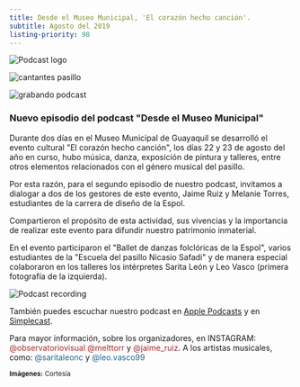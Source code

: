 ```yaml
---
title: Desde el Museo Municipal, 'El corazón hecho canción'.
subtitle: Agosto del 2019
listing-priority: 98
---
```


![Podcast logo](//res.cloudinary.com/magnvs/image/upload/v1566690125/cvthxyhh5ao4csqol88c.jpg)

![cantantes pasillo](//res.cloudinary.com/magnvs/image/upload/v1566690100/idksuohpkrom3soqxbyi.jpg)

![grabando podcast](//res.cloudinary.com/magnvs/image/upload/v1566692622/mjbhsinikjduqd4i1z7n.jpg)

### Nuevo episodio del podcast "Desde el Museo Municipal"

Durante dos días en el Museo Municipal de Guayaquil se desarrolló el evento cultural "El corazón hecho canción", los días 22 y 23 de agosto del año en curso, hubo música, danza, exposición de pintura y talleres, entre otros elementos relacionados con el género musical del pasillo.

Por esta razón, para el segundo episodio de nuestro podcast, invitamos a dialogar a dos de los gestores de este evento, Jaime Ruiz y Melanie Torres, estudiantes de la carrera de diseño de la Espol.

Compartieron el propósito de esta actividad, sus vivencias y la importancia de realizar este evento para difundir nuestro patrimonio inmaterial.

En el evento participaron el "Ballet de danzas folclóricas de la Espol", varios estudiantes de la "Escuela del pasillo Nicasio Safadi" y de manera especial colaboraron en los talleres los intérpretes Sarita León y Leo Vasco (primera fotografía de la izquierda).

![Podcast recording](//res.cloudinary.com/magnvs/image/upload/v1566690111/civfeja1ahn97a0ttu9h.jpg)

También puedes escuchar nuestro podcast en [Apple Podcasts](//podcasts.apple.com/ec/podcast/desde-el-museo-municipal/id1477126077) y en [Simplecast](//desde-el-museo-municipal.simplecast.com).

Para mayor información, sobre los organizadores, en INSTAGRAM: <span style="color:brown"> @observatoriovisual @melttorr</span>  y  <span style="color:brown">@jaime_ruiz</span>. A los artistas musicales, como: <span style="color:#226691">@saritaleonc</span> y <span style="color:#226691">@leo.vasco99</span>

<small><b>Imágenes:</b> Cortesía</small>
